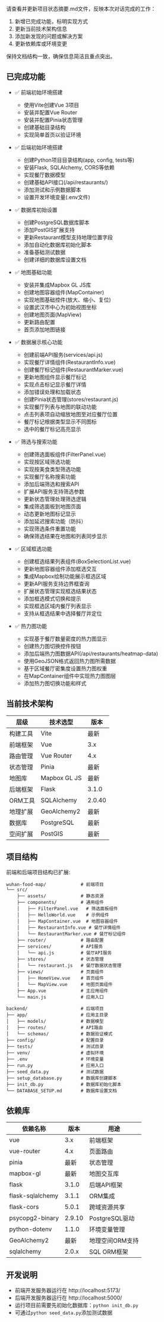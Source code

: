 请查看并更新项目状态摘要.md文件，反映本次对话完成的工作：
1. 新增已完成功能，标明实现方式
2. 更新当前技术架构信息
3. 添加新发现的问题或解决方案
4. 更新依赖库或环境变更

保持文档结构一致，确保信息简洁且重点突出。

## 已完成功能

- ✅ 前端初始环境搭建
  - 使用Vite创建Vue 3项目
  - 安装并配置Vue Router
  - 安装并配置Pinia状态管理
  - 创建基础目录结构
  - 实现简单首页以验证环境

- ✅ 后端初始环境搭建
  - 创建Python项目目录结构(app, config, tests等)
  - 安装Flask, SQLAlchemy, CORS等依赖
  - 实现餐厅数据模型
  - 创建基础API接口(/api/restaurants/)
  - 添加测试和示例数据脚本
  - 设置开发环境变量(.env文件)

- ✅ 数据库初始设置
  - 创建PostgreSQL数据库脚本
  - 添加PostGIS扩展支持
  - 更新Restaurant模型支持地理位置字段
  - 添加自动化数据库初始化脚本
  - 准备基础测试数据
  - 创建详细的数据库设置文档

- ✅ 地图基础功能
  - 安装并集成Mapbox GL JS库
  - 创建地图容器组件(MapContainer)
  - 实现地图基础控件(放大、缩小、复位)
  - 设置武汉市中心为初始视图坐标
  - 创建地图页面(MapView)
  - 更新路由配置
  - 首页添加地图链接

- ✅ 数据展示核心功能
  - 创建前端API服务(services/api.js)
  - 实现餐厅详情组件(RestaurantInfo.vue)
  - 创建餐厅标记组件(RestaurantMarker.vue)
  - 更新地图组件显示餐厅标记
  - 实现点击标记显示餐厅详情
  - 添加错误处理和加载状态
  - 创建Pinia状态管理(stores/restaurant.js)
  - 实现餐厅列表与地图的联动功能
  - 点击列表项自动缩放地图至对应餐厅位置
  - 餐厅标记根据类型显示不同图标
  - 选中的餐厅标记高亮显示

- ✅ 筛选与搜索功能
  - 创建筛选面板组件(FilterPanel.vue)
  - 实现按区域筛选功能
  - 实现按美食类型筛选功能
  - 实现餐厅名称搜索功能
  - 添加后端筛选和搜索API
  - 扩展API服务支持筛选参数
  - 更新状态管理处理筛选逻辑
  - 集成筛选面板到地图页面
  - 动态更新地图标记显示
  - 添加延迟搜索功能（防抖）
  - 实现筛选条件重置功能
  - 确保筛选结果在地图和列表同步显示

- ✅ 区域框选功能
  - 创建框选结果列表组件(BoxSelectionList.vue)
  - 更新地图容器组件添加框选交互
  - 集成Mapbox绘制功能展示框选区域
  - 更新API服务支持边界框查询
  - 扩展状态管理实现框选结果状态
  - 添加框选模式切换和提示
  - 实现框选区域内餐厅列表显示
  - 支持从框选结果中选择餐厅并定位

- ✅ 热力图功能
  - 实现基于餐厅数量密度的热力图显示
  - 创建热力图切换控件按钮
  - 添加后端热力图数据API(/api/restaurants/heatmap-data)
  - 使用GeoJSON格式返回热力图所需数据
  - 基于区域餐厅密集度设置热力图权重
  - 在MapContainer组件中实现热力图图层
  - 添加热力图切换功能和样式

## 当前技术架构

| 层级 | 技术选型 | 版本 |
|------|----------|------|
| 构建工具 | Vite | 最新 |
| 前端框架 | Vue | 3.x |
| 路由管理 | Vue Router | 4.x |
| 状态管理 | Pinia | 最新 |
| 地图库 | Mapbox GL JS | 最新 |
| 后端框架 | Flask | 3.1.0 |
| ORM工具 | SQLAlchemy | 2.0.40 |
| 地理扩展 | GeoAlchemy2 | 最新 |
| 数据库 | PostgreSQL | 最新 |
| 空间扩展 | PostGIS | 最新 |

## 项目结构

前端和后端项目结构已扩展:
```
wuhan-food-map/             # 前端项目
└── src/
    ├── assets/             # 静态资源
    ├── components/         # 通用组件
    │   ├── FilterPanel.vue   # 筛选面板组件
    │   ├── HelloWorld.vue    # 示例组件
    │   ├── MapContainer.vue  # 地图容器组件
    │   ├── RestaurantInfo.vue # 餐厅详情组件
    │   └── RestaurantMarker.vue # 餐厅标记组件
    ├── router/             # 路由配置
    ├── services/           # API服务
    │   └── api.js          # 餐厅API服务
    ├── stores/             # 状态管理
    │   └── restaurant.js   # 餐厅数据状态管理
    ├── views/              # 页面组件
    │   ├── HomeView.vue    # 首页组件
    │   └── MapView.vue     # 地图页面组件
    ├── App.vue             # 主应用组件
    └── main.js             # 应用入口

backend/                    # 后端项目
├── app/                    # 应用主目录
│   ├── models/             # 数据模型
│   ├── routes/             # API路由
│   └── schemas/            # 数据验证模式
├── config/                 # 配置目录
├── tests/                  # 测试目录
├── venv/                   # 虚拟环境
├── .env                    # 环境变量
├── run.py                  # 应用入口
├── seed_data.py            # 测试数据
├── setup_database.py       # 数据库创建脚本
├── init_db.py              # 数据库初始化脚本
└── DATABASE_SETUP.md       # 数据库设置文档
```

## 依赖库

| 依赖名称 | 版本 | 用途 |
|----------|------|------|
| vue | 3.x | 前端框架 |
| vue-router | 4.x | 页面路由 |
| pinia | 最新 | 状态管理 |
| mapbox-gl | 最新 | 地图交互库 |
| flask | 3.1.0 | 后端API框架 |
| flask-sqlalchemy | 3.1.1 | ORM集成 |
| flask-cors | 5.0.1 | 跨域资源共享 |
| psycopg2-binary | 2.9.10 | PostgreSQL驱动 |
| python-dotenv | 1.1.0 | 环境变量管理 |
| GeoAlchemy2 | 最新 | 地理空间ORM支持 |
| sqlalchemy | 2.0.x | SQL ORM框架 |

## 开发说明
- 前端开发服务器运行在 http://localhost:5173/
- 后端开发服务器运行在 http://localhost:5000/
- 运行项目前需要先初始化数据库：`python init_db.py`
- 可通过`python seed_data.py`添加测试数据